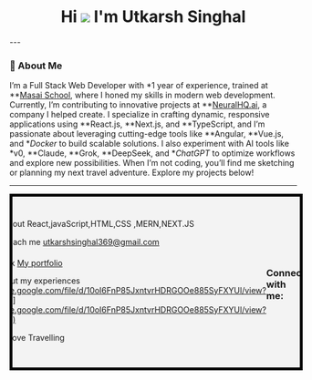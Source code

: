 <h1 align="center">Hi <img width="40px" src="https://raw.githubusercontent.com/MartinHeinz/MartinHeinz/master/wave.gif" /> I'm Utkarsh Singhal</h1>
---

### 🚀 About Me
I’m a Full Stack Web Developer with *1 year of experience, trained at **[Masai School](https://www.masaischool.com/), where I honed my skills in modern web development. Currently, I’m contributing to innovative projects at **[NeuralHQ.ai](https://www.neuralhq.ai/), a company I helped create. I specialize in crafting dynamic, responsive applications using **React.js, **Next.js, and **TypeScript, and I’m passionate about leveraging cutting-edge tools like **Angular, **Vue.js, and **Docker* to build scalable solutions. I also experiment with AI tools like *v0, **Claude, **Grok, **DeepSeek, and **ChatGPT* to optimize workflows and explore new possibilities. When I’m not coding, you’ll find me sketching or planning my next travel adventure. Explore my projects below!

---
<div style="
        display: flex;
        justify-content: center;
        align-items: center;
        width: 100%;
        height: 300px;
        background-color: #f3f3f3;
        position: relative;
        overflow: hidden;
        border: 5px solid black;
    ">
        <!-- Background Pattern -->
        <div style="
            position: absolute;
            width: 100%;
            height: 100%;
            background-image: url('https://www.transparenttextures.com/patterns/circuit-board.png');
            opacity: 0.3;
        "></div>

        <!-- Content -->
        <div style="display: flex; align-items: center; gap: 20px; position: relative; z-index: 10;">
            <!-- Avatar -->
            <img src="your-avatar.png" alt="Your Avatar" style="
                width: 120px;
                height: 120px;
                border-radius: 50%;
                border: 4px solid black;
            ">

            <!-- Text Content -->
            <div>
                <h1 style="font-size: 32px; font-weight: bold; margin: 0; color: #222;">Your Name</h1>
                <p style="font-size: 18px; margin: 5px 0; color: #444;">Full Stack Web & App Developer</p>
                <a href="https://yourwebsite.com" style="font-size: 16px; color: #007bff; text-decoration: none;">
                    www.yourwebsite.com
                </a>
            </div>
        </div>
    </div>


<p align="left"> <img src="https://komarev.com/ghpvc/?username=sahil9214&label=Profile%20views&color=0e75b6&style=flat" alt="sahil9214" /> </p>
<br/>
<br/>
<img width="100%" src="https://camo.githubusercontent.com/e2beac979ae3ab1f72e0be34430356bc37033403f37fda87c54acfa549ea098f/68747470733a2f2f7777772e73796e63667573696f6e2e636f6d2f626c6f67732f77702d636f6e74656e742f75706c6f6164732f323032302f30372f546f702d362d46726f6e742d456e642d5765622d446576656c6f706d656e742d546f6f6c732d746f2d496e6372656173652d596f75722d50726f6475637469766974792d696e2d323032302d312e6a7067" alt="" />
<p align="left"> <a href="https://github.com/ryo-ma/github-profile-trophy"><img src="https://github-profile-trophy.vercel.app/?username=sahil9214" alt="sahil9214" /></a> </p>

### 🌟 My Current Journey
Here’s a snapshot of my recent work and ambitions—showcasing my drive to innovate and deliver impactful solutions:

- *AI-Powered Anonymous Messaging Tool*  
  Currently in progress  
  Building an innovative AI-driven platform that enables users to connect anonymously, chat, and share messages securely. Leveraging *React.js, **Next.js, and **Node.js* with AI integrations for a seamless experience.

- *Fashion AI @ NeuralHQ*  
  [September 2024 - Present](https://github.com/Sahil9214)  
  Leading frontend development for an AI recommendation system with a responsive UI (Next.js, TypeScript, Tailwind CSS). Delivered a drag-and-drop interface and real-time analytics dashboard, boosting user engagement.

- *Jaisalmer Mahotsav (Government Project)*  
  Completed  
  Developed a web application for a government cultural festival, showcasing event schedules and local heritage. Built with *React.js* and optimized for scalability and performance.

- *Sean Chatbot @ NeuralHQ*  
  [November 2024 - Present](https://github.com/Sahil9214)  
  Enhanced an interactive chatbot with a sleek frontend (React, TypeScript) and backend (Node.js, REST APIs), plus an admin panel for conversation monitoring.

- *NeuralHQ Corporate Website*  
  [April 2024 - May 2024](https://www.neuralhq.ai/)  
  Designed and deployed a mobile-first website with a *98/100 Google PageSpeed score* using *React, **Tailwind CSS*, and lazy loading techniques.

- *Exploring & Collaborating*  
  Diving deeper into *MERN Stack, **Angular, and **Vue.js* while seeking collaboration on impactful projects like *[Hindustan Time](https://github.com/Sahil9214/Utkarshfw20_1149-intersting-fork-8458)* and support for *[Mesho](https://github.com/Sahil9214/sahil9214-sahil-fw20_1149_swelting-camp-7483)*.

- *All My Work*  
  Check out my portfolio: *[GitHub Portfolio](https://github.com/Sahil9214/Sahil9214.github.io)*

---


- 💬 Ask me about React,javaScript,HTML,CSS ,MERN,NEXT.JS

- 📫 How to reach me utkarshsinghal369@gmail.com
- Portfolio Link <a href="https://sahil9214.github.io/">My portfolio</a>
- 📄 Know about my experiences [https://drive.google.com/file/d/10oI6FnP85JxntvrHDRGOOe885SyFXYUl/view?usp=sharing](https://drive.google.com/file/d/10oI6FnP85JxntvrHDRGOOe885SyFXYUl/view?usp=sharing)

- ⚡ Fun fact I love Travelling

<h3 align="left">Connect with me:</h3>
<p align="left">
<a href="https://linkedin.com/in/utkarsh singhal" target="blank"><img align="center" src="https://raw.githubusercontent.com/rahuldkjain/github-profile-readme-generator/master/src/images/icons/Social/linked-in-alt.svg" alt="utkarsh singhal" height="30" width="40" /></a>
<a href="https://codesandbox.com/sahil9214" target="blank"><img align="center" src="https://raw.githubusercontent.com/rahuldkjain/github-profile-readme-generator/master/src/images/icons/Social/codesandbox.svg" alt="sahil9214" height="30" width="40" /></a>
<a href="https://fb.com/utkarsh singhal" target="blank"><img align="center" src="https://raw.githubusercontent.com/rahuldkjain/github-profile-readme-generator/master/src/images/icons/Social/facebook.svg" alt="utkarsh singhal" height="30" width="40" /></a>
<a href="https://instagram.com/_utkarshsinghal" target="blank"><img align="center" src="https://raw.githubusercontent.com/rahuldkjain/github-profile-readme-generator/master/src/images/icons/Social/instagram.svg" alt="_utkarshsinghal" height="30" width="40" /></a>


<a href="https://leetcode.com/utkarshsinghal369/" target="blank"><img align="center" src="https://raw.githubusercontent.com/rahuldkjain/github-profile-readme-generator/master/src/images/icons/Social/leet-code.svg" alt="sahil9214" height="30" width="40" /></a>
</p>

<h3 align="left">Languages and Tools:</h3>
<br/>
<p align="left"> <a href="https://getbootstrap.com" target="_blank" rel="noreferrer"> <img src="https://raw.githubusercontent.com/devicons/devicon/master/icons/bootstrap/bootstrap-plain-wordmark.svg" alt="bootstrap" width="40" height="40"/> </a> <a href="https://www.cprogramming.com/" target="_blank" rel="noreferrer"> <img src="https://raw.githubusercontent.com/devicons/devicon/master/icons/c/c-original.svg" alt="c" width="40" height="40"/> </a> <a href="https://www.w3schools.com/cpp/" target="_blank" rel="noreferrer"> <img src="https://raw.githubusercontent.com/devicons/devicon/master/icons/cplusplus/cplusplus-original.svg" alt="cplusplus" width="40" height="40"/> </a> <a href="https://www.w3schools.com/css/" target="_blank" rel="noreferrer"> <img src="https://raw.githubusercontent.com/devicons/devicon/master/icons/css3/css3-original-wordmark.svg" alt="css3" width="40" height="40"/> </a> <a href="https://www.cypress.io" target="_blank" rel="noreferrer"> <img src="https://raw.githubusercontent.com/simple-icons/simple-icons/6e46ec1fc23b60c8fd0d2f2ff46db82e16dbd75f/icons/cypress.svg" alt="cypress" width="40" height="40"/> </a> <a href="https://expressjs.com" target="_blank" rel="noreferrer"> <img src="https://raw.githubusercontent.com/devicons/devicon/master/icons/express/express-original-wordmark.svg" alt="express" width="40" height="40"/> </a> <a href="https://www.figma.com/" target="_blank" rel="noreferrer"> <img src="https://www.vectorlogo.zone/logos/figma/figma-icon.svg" alt="figma" width="40" height="40"/> </a> <a href="https://firebase.google.com/" target="_blank" rel="noreferrer"> <img src="https://www.vectorlogo.zone/logos/firebase/firebase-icon.svg" alt="firebase" width="40" height="40"/> </a> <a href="https://git-scm.com/" target="_blank" rel="noreferrer"> <img src="https://www.vectorlogo.zone/logos/git-scm/git-scm-icon.svg" alt="git" width="40" height="40"/> </a> <a href="https://heroku.com" target="_blank" rel="noreferrer"> <img src="https://www.vectorlogo.zone/logos/heroku/heroku-icon.svg" alt="heroku" width="40" height="40"/> </a> <a href="https://www.w3.org/html/" target="_blank" rel="noreferrer"> <img src="https://raw.githubusercontent.com/devicons/devicon/master/icons/html5/html5-original-wordmark.svg" alt="html5" width="40" height="40"/> </a> <a href="https://developer.mozilla.org/en-US/docs/Web/JavaScript" target="_blank" rel="noreferrer"> <img src="https://raw.githubusercontent.com/devicons/devicon/master/icons/javascript/javascript-original.svg" alt="javascript" width="40" height="40"/> </a> <a href="https://www.mathworks.com/" target="_blank" rel="noreferrer"> <img src="https://upload.wikimedia.org/wikipedia/commons/2/21/Matlab_Logo.png" alt="matlab" width="40" height="40"/> </a> <a href="https://www.mongodb.com/" target="_blank" rel="noreferrer"> <img src="https://raw.githubusercontent.com/devicons/devicon/master/icons/mongodb/mongodb-original-wordmark.svg" alt="mongodb" width="40" height="40"/> </a> <a href="https://nextjs.org/" target="_blank" rel="noreferrer"> <img src="https://cdn.worldvectorlogo.com/logos/nextjs-2.svg" alt="nextjs" width="40" height="40"/> </a> <a href="https://nodejs.org" target="_blank" rel="noreferrer"> <img src="https://raw.githubusercontent.com/devicons/devicon/master/icons/nodejs/nodejs-original-wordmark.svg" alt="nodejs" width="40" height="40"/> </a> <a href="https://postman.com" target="_blank" rel="noreferrer"> <img src="https://www.vectorlogo.zone/logos/getpostman/getpostman-icon.svg" alt="postman" width="40" height="40"/> </a> <a href="https://reactjs.org/" target="_blank" rel="noreferrer"> <img src="https://raw.githubusercontent.com/devicons/devicon/master/icons/react/react-original-wordmark.svg" alt="react" width="40" height="40"/> </a> <a href="https://redux.js.org" target="_blank" rel="noreferrer"> <img src="https://raw.githubusercontent.com/devicons/devicon/master/icons/redux/redux-original.svg" alt="redux" width="40" height="40"/> </a> <a href="https://www.typescriptlang.org/" target="_blank" rel="noreferrer"> <img src="https://raw.githubusercontent.com/devicons/devicon/master/icons/typescript/typescript-original.svg" alt="typescript" width="40" height="40"/> </a> </p>

<!-- <p><img align="left" src="https://github-readme-stats.vercel.app/api/top-langs?username=sahil9214&show_icons=true&locale=en&layout=compact" alt="sahil9214" /></p> -->
<p><img align="left" src="https://github-readme-stats.vercel.app/api/top-langs?username=sahil9214&show_icons=true&locale=en&layout=compact" alt="sahil9214" /></p> 

<p>&nbsp;<img align="center" src="https://github-readme-stats.vercel.app/api?username=sahil9214&show_icons=true&locale=en" alt="sahil9214" /></p>

<p><img align="center" src="https://github-readme-streak-stats.herokuapp.com/?user=sahil9214&" alt="sahil9214" /></p>
